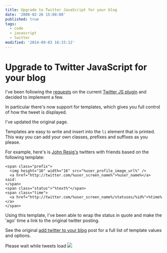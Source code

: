 ```yaml
---
title: Upgrade to Twitter JavaScript for your blog
date: '2008-02-26 15:08:08'
published: true
tags:
  - code
  - javascript
  - twitter
modified: '2014-09-03 16:15:12'
---
```

# Upgrade to Twitter JavaScript for your blog

I've been following the [requests](/2007/05/18/add-twitter-to-your-blog-step-by-step/#comments) on the current [Twitter JS plugin](/2007/05/18/add-twitter-to-your-blog-step-by-step/) and decided to implement a few.

In particular there's now support for templates, which gives you full control of how the tweet is displayed.


<!--more-->

I've updated the original page.

Templates are easy to write and insert into the <code>li</code> element that is printed.  This way you can add your own classes, prefixes and suffixes as you please.

For example, here's is [John Resig's](http://ejohn.org) twitters with friends based on the following template:

<pre><code>&lt;span class=&quot;prefix&quot;&gt;
  &lt;img height=&quot;16&quot; width=&quot;16&quot; src=&quot;%user_profile_image_url%&quot; /&gt;
  &lt;a href=&quot;http://twitter.com/%user_screen_name%&quot;&gt;%user_name%&lt;/a&gt; said:
&lt;/span&gt;
&lt;span class=&quot;status&quot;&gt;&quot;%text%&quot;&lt;/span&gt;
&lt;span class=&quot;time&quot;&gt;
  &lt;a href=&quot;http://twitter.com/%user_screen_name%/statuses/%id%&quot;&gt;%time%&lt;/a&gt;
&lt;/span&gt;</code></pre>

Using this template, I've been able to wrap the status in quote and make the 'ago' time a link to the original twitter posting.

See the original [add twitter to your blog](/2007/05/18/add-twitter-to-your-blog-step-by-step/) post for a full list of template values and options.

<link rel="stylesheet" href="/images/twitter.css" type="text/css" media="screen" title="no title" charset="utf-8" />

<script src="/images/twitter.js" type="text/javascript" charset="utf-8"></script>
<script type="text/javascript" charset="utf-8">
getTwitters('twitters', {
    id: 'jeresig',
    clearContents: true,
    count: 10,
    withFriends: true,
    enableLinks: true,
    ignoreReplies: false,
    template: '<span class="prefix"><img height="16" width="16" src="%user_profile_image_url%" /> <a href="http://twitter.com/%user_screen_name%">%user_name%</a> said: </span> <span class="status">"%text%"</span> <span class="time"><a href="http://twitter.com/%user_screen_name%/statuses/%id%">%time%</a></span>'
});
</script>

<div id="twitters">
  <p>Please wait while tweets load <img src="images/spinner.gif"></p>
</div>
